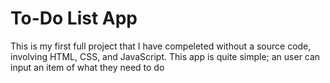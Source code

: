 # To-Do List App

This is my first full project that I have compeleted without a source code, involving HTML, CSS, and JavaScript. 
This app is quite simple; an user can input an item of what they need to do 
